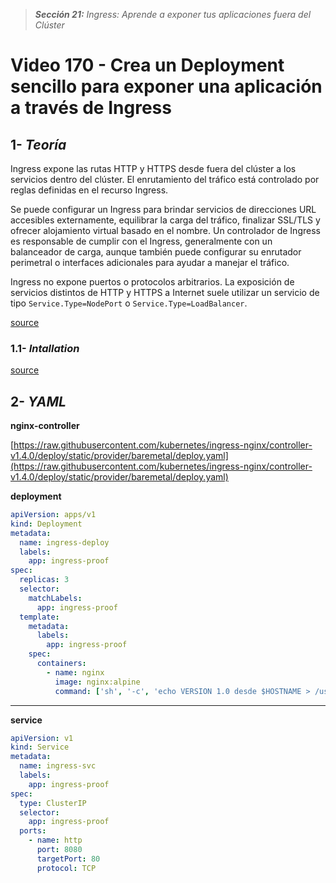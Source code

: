 > _**Sección 21:** Ingress: Aprende a exponer tus aplicaciones fuera del Clúster_

# Video 170 - Crea un Deployment sencillo para exponer una aplicación a través de Ingress

## 1- _Teoría_

Ingress expone las rutas HTTP y HTTPS desde fuera del clúster a los servicios dentro del clúster. El enrutamiento del tráfico está controlado por reglas definidas en el recurso Ingress.

Se puede configurar un Ingress para brindar servicios de direcciones URL accesibles externamente, equilibrar la carga del tráfico, finalizar SSL/TLS y ofrecer alojamiento virtual basado en el nombre. Un controlador de Ingress es responsable de cumplir con el Ingress, generalmente con un balanceador de carga, aunque también puede configurar su enrutador perimetral o interfaces adicionales para ayudar a manejar el tráfico.

Ingress no expone puertos o protocolos arbitrarios. La exposición de servicios distintos de HTTP y HTTPS a Internet suele utilizar un servicio de tipo `Service.Type=NodePort` o `Service.Type=LoadBalancer`.

[source](https://kubernetes.io/docs/concepts/services-networking/ingress/)

### 1.1- _Intallation_
 
[source](https://kubernetes.github.io/ingress-nginx/deploy/)

## 2- _YAML_

**nginx-controller**

[https://raw.githubusercontent.com/kubernetes/ingress-nginx/controller-v1.4.0/deploy/static/provider/baremetal/deploy.yaml](https://raw.githubusercontent.com/kubernetes/ingress-nginx/controller-v1.4.0/deploy/static/provider/baremetal/deploy.yaml)


**deployment**

```yaml
apiVersion: apps/v1
kind: Deployment
metadata:
  name: ingress-deploy
  labels:
    app: ingress-proof
spec:
  replicas: 3
  selector:
    matchLabels:
      app: ingress-proof
  template:
    metadata:
      labels:
        app: ingress-proof
    spec:
      containers:
        - name: nginx
          image: nginx:alpine
          command: ['sh', '-c', 'echo VERSION 1.0 desde $HOSTNAME > /usr/share/nginx/html/index.html && nginx -g "daemon off;"']
```

---

**service**

```yaml
apiVersion: v1
kind: Service
metadata:
  name: ingress-svc
  labels:
    app: ingress-proof
spec:
  type: ClusterIP
  selector:
    app: ingress-proof
  ports:
    - name: http
      port: 8080
      targetPort: 80
      protocol: TCP
```